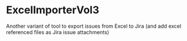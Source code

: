 # ExcelImporterVol3
Another variant of tool to export issues from Excel to Jira (and add excel referenced files as Jira issue attachments)
